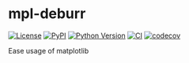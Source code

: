 # mpl-deburr

[![License](https://img.shields.io/pypi/l/mpl-deburr.svg?color=green)](https://github.com/ianhi/mpl-deburr/raw/main/LICENSE)
[![PyPI](https://img.shields.io/pypi/v/mpl-deburr.svg?color=green)](https://pypi.org/project/mpl-deburr)
[![Python Version](https://img.shields.io/pypi/pyversions/mpl-deburr.svg?color=green)](https://python.org)
[![CI](https://github.com/ianhi/mpl-deburr/actions/workflows/ci/badge.svg)](https://github.com/ianhi/mpl-deburr/actions)
[![codecov](https://codecov.io/gh/ianhi/mpl-deburr/branch/master/graph/badge.svg)](https://codecov.io/gh/ianhi/mpl-deburr)

Ease usage of matplotlib
